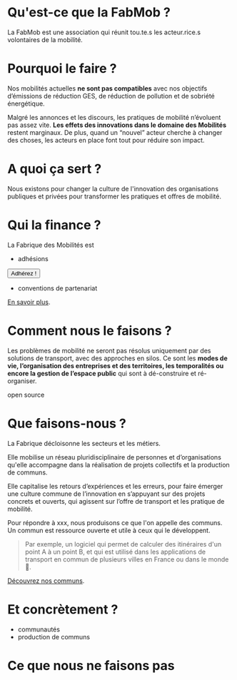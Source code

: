 # Qu'est-ce que la FabMob ?

La FabMob est une association qui réunit tou.te.s les acteur.rice.s volontaires de la mobilité.

# Pourquoi le faire ?

Nos mobilités actuelles **ne sont pas compatibles** avec nos objectifs d’émissions de réduction GES, de réduction de pollution et de sobriété énergétique.

Malgré les annonces et les discours, les pratiques de mobilité n’évoluent pas assez vite. **Les effets des innovations dans le domaine des Mobilités** restent marginaux. De plus, quand un “nouvel” acteur cherche à changer des choses, les acteurs en place font tout pour réduire son impact.

# A quoi ça sert ?

Nous existons pour changer la culture de l'innovation des organisations publiques et privées pour transformer les pratiques et offres de mobilité.

# Qui la finance ?

La Fabrique des Mobilités est

- adhésions

<button>Adhérez ! </button>

- conventions de partenariat

[En savoir plus](/à-propos/travailler).

# Comment nous le faisons ?

Les problèmes de mobilité ne seront pas résolus uniquement par des solutions de transport, avec des approches en silos. Ce sont les **modes de vie, l’organisation des entreprises et des territoires, les temporalités ou encore la gestion de l’espace public** qui sont à dé-construire et ré-organiser.

open source

# Que faisons-nous ?

La Fabrique décloisonne les secteurs et les métiers.

Elle mobilise un réseau pluridisciplinaire de personnes et d’organisations qu'elle accompagne dans la réalisation de projets collectifs et la production de communs.

Elle capitalise les retours d’expériences et les erreurs, pour faire émerger une culture commune de l’innovation en s’appuyant sur des projets concrets et ouverts, qui agissent sur l’offre de transport et les pratique de mobilité.

Pour répondre à xxx, nous produisons ce que l'on appelle des communs. Un commun est ressource ouverte et utile à ceux qui le développent.

> Par exemple, un logiciel qui permet de calculer des itinéraires d'un point A à un point B, et qui est utilisé dans les applications de transport en commun de plusieurs villes en France ou dans le monde📱.

[Découvrez nos communs](/communs).

# Et concrètement ?

- communautés
- production de communs

# Ce que nous ne faisons pas
